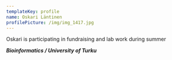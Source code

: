 ```yaml
---
templateKey: profile
name: Oskari Läntinen
profilePicture: /img/img_1417.jpg
---
```



Oskari is participating in fundraising and lab work during summer

_**Bioinformatics / University of Turku**_
